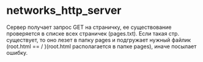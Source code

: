 # networks_http_server

Сервер получает запрос GET на страничку, ее существование проверяется в 
списке всех страничек (pages.txt). Если такая стр. существует, то оно 
лезет в папку pages и подгружает нужный файлик (root.html == / 
)(root.html располагается в папке pages), иначе посылает ошибку.
